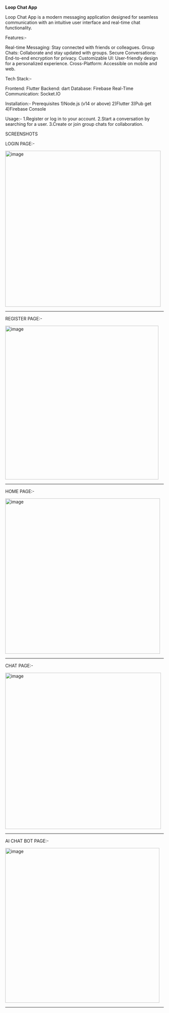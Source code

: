 **Loop Chat App**

Loop Chat App is a modern messaging application designed for seamless communication with an intuitive user interface and real-time chat functionality.


Features:-

Real-time Messaging: Stay connected with friends or colleagues.
Group Chats: Collaborate and stay updated with groups.
Secure Conversations: End-to-end encryption for privacy.
Customizable UI: User-friendly design for a personalized experience.
Cross-Platform: Accessible on mobile and web.


Tech Stack:-

Frontend: Flutter
Backend: dart
Database: Firebase
Real-Time Communication: Socket.IO


Installation:- 
Prerequisites
1)Node.js (v14 or above)
2)Flutter
3)Pub get
4)Firebase Console


Usage:-
1.Register or log in to your account.
2.Start a conversation by searching for a user.
3.Create or join group chats for collaboration.

SCREENSHOTS

LOGIN PAGE:-


<img width="494" alt="image" src="https://github.com/user-attachments/assets/99316e62-eaec-4cd6-a659-cd63e17449a2">

------------------------------------------------------------------------------------
REGISTER PAGE:-

<img width="487" alt="image" src="https://github.com/user-attachments/assets/e6feb385-ef2f-475e-bb20-7722cd694c09">

------------------------------------------------------------------------------------

HOME PAGE:-

<img width="492" alt="image" src="https://github.com/user-attachments/assets/dc4310ff-ea92-4ab8-bd06-ff8f654f24f9">

------------------------------------------------------------------------------------

CHAT PAGE:-

<img width="495" alt="image" src="https://github.com/user-attachments/assets/065582b9-6d94-4d74-aa9e-e7d0981942a0">

------------------------------------------------------------------------------------

AI CHAT BOT PAGE:-

<img width="490" alt="image" src="https://github.com/user-attachments/assets/ee534c37-2c14-4323-a741-82b11811d488">


------------------------------------------------------------------------------------
